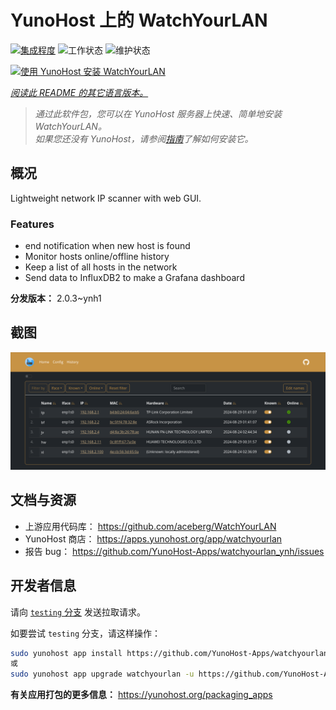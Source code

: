 <!--
注意：此 README 由 <https://github.com/YunoHost/apps/tree/master/tools/readme_generator> 自动生成
请勿手动编辑。
-->

# YunoHost 上的 WatchYourLAN

[![集成程度](https://dash.yunohost.org/integration/watchyourlan.svg)](https://ci-apps.yunohost.org/ci/apps/watchyourlan/) ![工作状态](https://ci-apps.yunohost.org/ci/badges/watchyourlan.status.svg) ![维护状态](https://ci-apps.yunohost.org/ci/badges/watchyourlan.maintain.svg)

[![使用 YunoHost 安装 WatchYourLAN](https://install-app.yunohost.org/install-with-yunohost.svg)](https://install-app.yunohost.org/?app=watchyourlan)

*[阅读此 README 的其它语言版本。](./ALL_README.md)*

> *通过此软件包，您可以在 YunoHost 服务器上快速、简单地安装 WatchYourLAN。*  
> *如果您还没有 YunoHost，请参阅[指南](https://yunohost.org/install)了解如何安装它。*

## 概况

Lightweight network IP scanner with web GUI.

### Features

- end notification when new host is found
- Monitor hosts online/offline history
- Keep a list of all hosts in the network
- Send data to InfluxDB2 to make a Grafana dashboard


**分发版本：** 2.0.3~ynh1

## 截图

![WatchYourLAN 的截图](./doc/screenshots/Screenshot.png)

## 文档与资源

- 上游应用代码库： <https://github.com/aceberg/WatchYourLAN>
- YunoHost 商店： <https://apps.yunohost.org/app/watchyourlan>
- 报告 bug： <https://github.com/YunoHost-Apps/watchyourlan_ynh/issues>

## 开发者信息

请向 [`testing` 分支](https://github.com/YunoHost-Apps/watchyourlan_ynh/tree/testing) 发送拉取请求。

如要尝试 `testing` 分支，请这样操作：

```bash
sudo yunohost app install https://github.com/YunoHost-Apps/watchyourlan_ynh/tree/testing --debug
或
sudo yunohost app upgrade watchyourlan -u https://github.com/YunoHost-Apps/watchyourlan_ynh/tree/testing --debug
```

**有关应用打包的更多信息：** <https://yunohost.org/packaging_apps>
